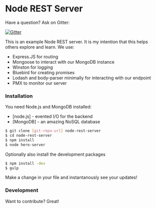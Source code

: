 # Node REST Server

Have a question? Ask on Gitter:

 [![Gitter](https://badges.gitter.im/Luidog/Node-Express-API-Server.svg)](https://gitter.im/Luidog/Node-Express-API-Server?utm_source=badge&utm_medium=badge&utm_campaign=pr-badge&utm_content=badge)

This is an example Node REST server. It is my intention that this helps others explore and learn.
We use:
  -  Express.JS for routing
  - Mongoose to interact with our MongoDB instance
  - Winston for logging
  - Bluebird for creating promises
  - Lodash and body-parser minimally for interacting with our endpoint
  - PMX to monitor our server

### Installation

You need Node.js and MongoDB installed:

* [node.js] - evented I/O for the backend
* [MongoDB] - an amazing NoSQL database

```sh
$ git clone [git-repo-url] node-rest-server
$ cd node-rest-server
$ npm install
$ node hero-server
```
Optionally also install the development packages
```sh
$ npm install -dev
$ gulp
```
Make a change in your file and instantanously see your updates!

### Development

Want to contribute? Great!
